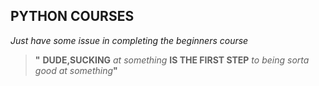 ## PYTHON COURSES

_Just have some issue in completing the beginners course_

> **"** **DUDE,SUCKING** _at something_
**IS THE FIRST STEP**
_to being sorta good
at something_**"**
